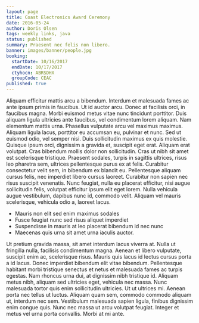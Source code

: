 ```yaml
---
layout: page
title: Coast Electronics Award Ceremony
date: 2016-05-24
author: Doris Olsen
tags: weekly links, java
status: published
summary: Praesent nec felis non libero.
banner: images/banner/people.jpg
booking:
  startDate: 10/16/2017
  endDate: 10/17/2017
  ctyhocn: ABRSDHX
  groupCode: CEAC
published: true
---
```

Aliquam efficitur mattis arcu a bibendum. Interdum et malesuada fames ac ante ipsum primis in faucibus. Ut id auctor arcu. Donec at facilisis orci, in faucibus magna. Morbi euismod metus vitae nunc tincidunt porttitor. Duis aliquam ligula ultricies ante faucibus, vel condimentum lorem aliquam. Nam elementum mattis urna. Phasellus vulputate arcu vel maximus maximus. Aliquam ligula lacus, porttitor eu accumsan eu, pulvinar et nunc. Sed ut euismod odio, vel semper nisi. Duis sollicitudin maximus ex quis molestie. Quisque ipsum orci, dignissim a gravida et, suscipit eget erat. Aliquam erat volutpat.
Cras bibendum mollis dolor non sollicitudin. Cras ut nibh sit amet est scelerisque tristique. Praesent sodales, turpis in sagittis ultrices, risus leo pharetra sem, ultrices pellentesque purus ex at felis. Curabitur consectetur velit sem, in bibendum ex blandit eu. Pellentesque aliquam cursus felis, nec imperdiet libero cursus laoreet. Curabitur non sapien nec risus suscipit venenatis. Nunc feugiat, nulla eu placerat efficitur, nisi augue sollicitudin felis, volutpat efficitur ipsum elit eget lorem. Nulla vehicula augue vestibulum, dapibus nunc id, commodo velit. Aliquam vel mauris scelerisque, vehicula odio a, laoreet lacus.

* Mauris non elit sed enim maximus sodales
* Fusce feugiat nunc sed risus aliquet imperdiet
* Suspendisse in mauris at leo placerat bibendum id nec nunc
* Maecenas quis urna sit amet urna iaculis auctor.

Ut pretium gravida massa, sit amet interdum lacus viverra at. Nulla ut fringilla nulla, facilisis condimentum magna. Aenean et libero vulputate, suscipit enim ac, scelerisque risus. Mauris quis lacus id lectus cursus porta a id lacus. Donec imperdiet bibendum elit vitae bibendum. Pellentesque habitant morbi tristique senectus et netus et malesuada fames ac turpis egestas. Nam rhoncus urna dui, at dignissim nibh tristique id. Aliquam metus nibh, aliquam sed ultricies eget, vehicula nec massa. Nunc malesuada tortor quis enim sollicitudin ultricies. Ut ut ultrices mi. Aenean porta nec tellus ut luctus. Aliquam quam sem, commodo commodo aliquam ut, interdum nec sem. Vestibulum malesuada sapien ligula, finibus dignissim enim congue quis. Nunc nec massa ut arcu volutpat feugiat. Integer et metus vel urna porta convallis. Morbi at mi ante.
